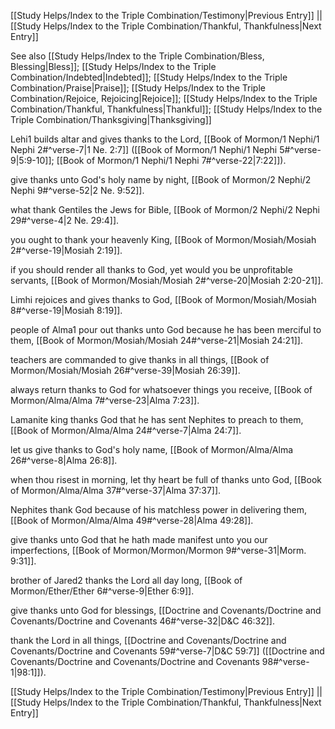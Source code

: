 [[Study Helps/Index to the Triple Combination/Testimony|Previous Entry]]  ||  [[Study Helps/Index to the Triple Combination/Thankful, Thankfulness|Next Entry]]

 See also [[Study Helps/Index to the Triple Combination/Bless, Blessing|Bless]]; [[Study Helps/Index to the Triple Combination/Indebted|Indebted]]; [[Study Helps/Index to the Triple Combination/Praise|Praise]]; [[Study Helps/Index to the Triple Combination/Rejoice, Rejoicing|Rejoice]]; [[Study Helps/Index to the Triple Combination/Thankful, Thankfulness|Thankful]]; [[Study Helps/Index to the Triple Combination/Thanksgiving|Thanksgiving]]

 Lehi1 builds altar and gives thanks to the Lord, [[Book of Mormon/1 Nephi/1 Nephi 2#^verse-7|1 Ne. 2:7]] ([[Book of Mormon/1 Nephi/1 Nephi 5#^verse-9|5:9-10]]; [[Book of Mormon/1 Nephi/1 Nephi 7#^verse-22|7:22]]).

 give thanks unto God's holy name by night, [[Book of Mormon/2 Nephi/2 Nephi 9#^verse-52|2 Ne. 9:52]].

 what thank Gentiles the Jews for Bible, [[Book of Mormon/2 Nephi/2 Nephi 29#^verse-4|2 Ne. 29:4]].

 you ought to thank your heavenly King, [[Book of Mormon/Mosiah/Mosiah 2#^verse-19|Mosiah 2:19]].

 if you should render all thanks to God, yet would you be unprofitable servants, [[Book of Mormon/Mosiah/Mosiah 2#^verse-20|Mosiah 2:20-21]].

 Limhi rejoices and gives thanks to God, [[Book of Mormon/Mosiah/Mosiah 8#^verse-19|Mosiah 8:19]].

 people of Alma1 pour out thanks unto God because he has been merciful to them, [[Book of Mormon/Mosiah/Mosiah 24#^verse-21|Mosiah 24:21]].

 teachers are commanded to give thanks in all things, [[Book of Mormon/Mosiah/Mosiah 26#^verse-39|Mosiah 26:39]].

 always return thanks to God for whatsoever things you receive, [[Book of Mormon/Alma/Alma 7#^verse-23|Alma 7:23]].

 Lamanite king thanks God that he has sent Nephites to preach to them, [[Book of Mormon/Alma/Alma 24#^verse-7|Alma 24:7]].

 let us give thanks to God's holy name, [[Book of Mormon/Alma/Alma 26#^verse-8|Alma 26:8]].

 when thou risest in morning, let thy heart be full of thanks unto God, [[Book of Mormon/Alma/Alma 37#^verse-37|Alma 37:37]].

 Nephites thank God because of his matchless power in delivering them, [[Book of Mormon/Alma/Alma 49#^verse-28|Alma 49:28]].

 give thanks unto God that he hath made manifest unto you our imperfections, [[Book of Mormon/Mormon/Mormon 9#^verse-31|Morm. 9:31]].

 brother of Jared2 thanks the Lord all day long, [[Book of Mormon/Ether/Ether 6#^verse-9|Ether 6:9]].

 give thanks unto God for blessings, [[Doctrine and Covenants/Doctrine and Covenants/Doctrine and Covenants 46#^verse-32|D&C 46:32]].

 thank the Lord in all things, [[Doctrine and Covenants/Doctrine and Covenants/Doctrine and Covenants 59#^verse-7|D&C 59:7]] ([[Doctrine and Covenants/Doctrine and Covenants/Doctrine and Covenants 98#^verse-1|98:1]]).

[[Study Helps/Index to the Triple Combination/Testimony|Previous Entry]]  ||  [[Study Helps/Index to the Triple Combination/Thankful, Thankfulness|Next Entry]]